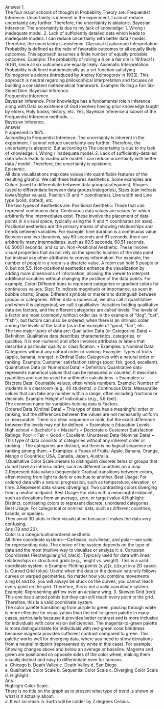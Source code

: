 Answer 1.  
The four major schools of thought in Probability Theory are: Frequentist Inference: Uncertainty is inherent in the experiment. I cannot reduce uncertainty any further. Therefore, the uncertainty is aleatoric. Bayesian Inference: The uncertainty is due to my lack of knowledge: 1. Wrong / inadequate model. 2. Lack of sufficiently detailed data which leads to inadequate models. I can reduce uncertainty with better data / model. Therefore, the uncertainty is epistemic. Classical (Laplacean) Interpretation: Probability is defined as the ratio of favorable outcomes to all equally likely outcomes. This approach assumes a finite number of equally probable outcomes. Example: The probability of rolling a 6 on a fair die is 16\frac{1}{6}61, since all six outcomes are equally likely. Axiomatic Interpretation: Probability is defined mathematically as a set function satisfying Kolmogorov's axioms (introduced by Andrey Kolmogorov in 1933). This approach is neutral regarding philosophical interpretation and focuses on building a consistent mathematical framework. Example: Rolling a Fair Six-Sided Dice.
Bayesian Inference.    
Frequentist Inference.    
Bayesian Inference. Prior knowledge has a fundamental rolein inference along with Data so existence of God involves having prior knowledge taught by elders, Holy books, history, etc. 
Yes, Bayesian Inference a subset of the Frequentist Inference methods. ...  
Bayesian Inference.  
Answer  
It appeared in 1975.  
According to Frequentist Inference: The uncertainty is inherent in the experiment. I cannot reduce uncertainty any further. Therefore, the uncertainty is aleatoric. But according to The uncertainty is due to my lack of knowledge: 1. Wrong / inadequate model. 2. Lack of sufficiently-detailed data which leads to inadequate model. I can reduce uncertainty with better data / model. Therefore, the uncertainty is epistemic.  
Epistemic.  
All data visualizations map data values into quantifiable features of the resulting graphic. We call these features Aesthetics. Some examples are: Colors (used to differentiate between data groups/categories), Shapes (used to differentiate between data groups/categories), Sizes (can indicate lower/higher values), Position (X and Y coordinates), Line width and Line type (solid, dotted), etc.  
The two types of Aesthetics are: Positional Aesthetic: Those that can represent continuous data. Continuous data values are values for which arbitrarily fine intermediates exist. These involve the placement of data points in a visual space, typically using the X and Y coordinates (or axes). Positional aesthetics are the primary means of showing relationships and trends between variables. For example, time duration is a continuous value. Between any two durations, say 60 seconds and 61 seconds, there are arbitrarily many intermediates, such as 60.5 seconds, 60.51 seconds, 60.50001 seconds, and so on. Non-Positional Aesthetic: These involve visual properties that do not rely on the specific location of the data point but instead use other attributes to convey information. For example, the number of people in a room is a discrete value. A room can hold 5 people or 6, but not 5.5. Non-positional aesthetics enhance the visualization by adding more dimensions of information, allowing the viewer to interpret additional variables without changing the position of the data points. For example, Color: Different hues to represent categories or gradient colors for continuous values, Size: To indicate magnitude or importance, as seen in bubble charts, Shape: Different symbols or markers to distinguish between groups or categories.
When data is numerical, we also call it quantitative and when it is categorical, we call it qualitative. Variables holding qualitative data are factors, and the different categories are called levels. The levels of a factor are most commonly without order (as in the example of “dog”, “cat”, “fish”), but factors can also be ordered, when there is an intrinsic order among the levels of the factor (as in the example of “good, "fair", etc.  
The two major types of data are: Qualitative Data (or Categorical Data) • Definition: Qualitative data describes characteristics, categories, or qualities. It is non-numeric and often involves attributes or labels that describe a particular quality or classification. • Examples: o Nominal Data: Categories without any natural order or ranking. Example: Types of fruits (apple, banana, orange). o Ordinal Data: Categories with a natural order or ranking. Example: Customer satisfaction ratings (poor, fair, good, excellent). Quantitative Data (or Numerical Data) • Definition: Quantitative data represents numerical values that can be measured or counted. It describes quantities and can be used for arithmetic calculations. • Examples: o Discrete Data: Countable values, often whole numbers. Example: Number of students in a classroom (e.g., 40 students). o Continuous Data: Measurable values that can take any number within a range, often including fractions or decimals. Example: Height of individuals (e.g., 5.8 feet).  
The common name for variables holding data is Factors.  
Ordered Data (Ordinal Data) • This type of data has a meaningful order or ranking, but the differences between the values are not necessarily uniform or measurable. There is a clear sequence or rank, but the exact difference between the levels may not be defined. • Examples: o Education Levels: High school < Bachelor's < Master's < Doctorate o Customer Satisfaction Ratings: Poor < Fair < Good < Excellent. Unordered Data (Nominal Data) • This type of data consists of categories without any inherent order or ranking. : The categories are distinct, but there is no logical sequence or ranking among them. • Examples: o Types of Fruits: Apple, Banana, Orange, Mango o Countries: USA, Canada, Japan, Australia.  
1.Qualitative Color Scale :means to distinguish discrete items or groups that do not have an intrinsic order, such as different countries on a map. 2.Represent data values (sequential): Gradual transitions between colors, often moving from light to dark or one hue to another. Best Usage: For ordered data with a natural progression, such as temperature, elevation, or time. 3.Represent data values (diverging): Two contrasting colors diverging from a neutral midpoint. Best Usage: For data with a meaningful midpoint, such as deviations from an average, zero, or target value 4.Highlight: Distinct, contrasting colors to represent discrete, unordered categories. Best Usage: For categorical or nominal data, such as different countries, brands, or species.  
They avoid 3D plots in their visualization because it makes the data very confusing.  
Ans (19 and 20).  
Color is a categorical/unordered aesthetic.  
All three coordinate systems—Cartesian, curvilinear, and polar—are valid for representing data. The choice of the system depends on the type of data and the most intuitive way to visualize or analyze it: a.	Cartesian Coordinates (Rectangular grid, black): Typically used for data with linear relationships or structured grids (e.g., height vs. weight). This is a valid coordinate system. o	Example: Plotting points (x,y)(x, y)(x,y) in a 2D space. b.	Curved Grid (blue): Useful when the data or the domain naturally follows curves or warped geometries. No matter how you combine movements aling b1 and b2, you will always be stuck on the curves, you cannot reach every point on the grid. Therefore, this is not a valid coordinate system. Example: Representing airflow over an airplane wing. 3.	Skewed Grid (red): This one has slanted points but they can still reach every point in the grid. Therefore, this is a valid coordinate system.  
The color palette transitioning from purple to green, passing through white is more effective for visualization than the red-to-green palette in many cases, particularly because it provides better contrast and is more inclusive for individuals with color vision deficiencies. The magenta-to-green palette is more distinguishable for individuals with red-green color blindness because magenta provides sufficient contrast compared to green. This palette works well for diverging data, where you need to show deviations from a neutral midpoint (represented by white in this case). For example: Showing changes above and below an average or baseline. Magenta and green are positioned on opposite sides of the color wheel, making them visually distinct and easy to differentiate even for humans.  
a. Chicago  b. Death Valley c. Death Valley d. San Diego.   
a. Qualitative Color Scale b. Sequential Color Scale c. Diverging Color Scale d. Highlight.  
Ans.  
Highlight Color Scale.  
There is no title on the graph as to present what type of trend is shown or what is it actually about.  
a. It will increase.  b. Earth will be colder by 2 degrees Celsius.  
